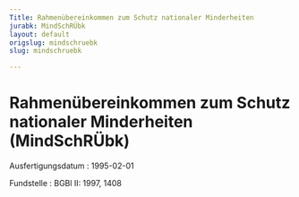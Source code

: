 ```yaml
---
Title: Rahmenübereinkommen zum Schutz nationaler Minderheiten
jurabk: MindSchRÜbk
layout: default
origslug: mindschruebk
slug: mindschruebk

---
```


# Rahmenübereinkommen zum Schutz nationaler Minderheiten (MindSchRÜbk)

Ausfertigungsdatum
:   1995-02-01

Fundstelle
:   BGBl II: 1997, 1408

